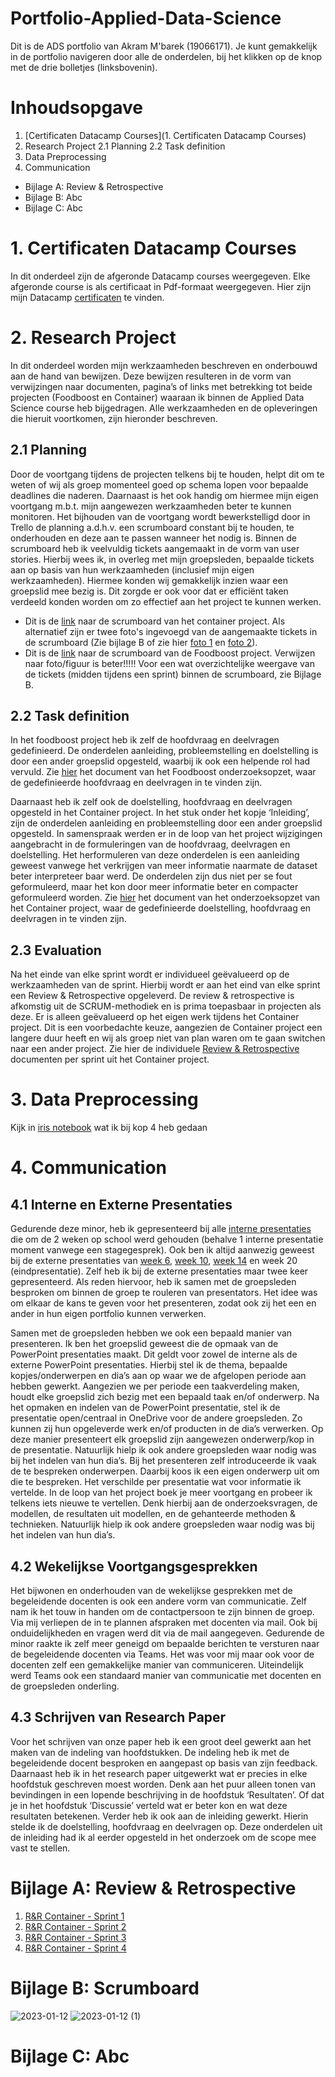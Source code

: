 # Portfolio-Applied-Data-Science
Dit is de ADS portfolio van Akram M'barek (19066171). Je kunt gemakkelijk in de portfolio navigeren door alle de onderdelen, bij het klikken op de knop met de drie bolletjes (linksbovenin). 

# Inhoudsopgave
1. [Certificaten Datacamp Courses](1. Certificaten Datacamp Courses)
2. Research Project
    2.1 Planning
    2.2 Task definition
3. Data Preprocessing
4. Communication 
- Bijlage A: Review & Retrospective
- Bijlage B: Abc
- Bijlage C: Abc


# 1. Certificaten Datacamp Courses
In dit onderdeel zijn de afgeronde Datacamp courses weergegeven. Elke afgeronde course is als certificaat in Pdf-formaat weergegeven. Hier zijn mijn Datacamp [certificaten](https://github.com/akram090/Portfolio-Applied-Data-Science/tree/main/Certficaten) te vinden.

# 2. Research Project
In dit onderdeel worden mijn werkzaamheden beschreven en onderbouwd aan de hand van bewijzen. Deze bewijzen resulteren in de vorm van verwijzingen naar documenten, pagina’s of links met betrekking tot beide projecten (Foodboost en Container) waaraan ik binnen de Applied Data Science course heb bijgedragen. Alle werkzaamheden en de opleveringen die hieruit voortkomen, zijn hieronder beschreven. 

## 2.1 Planning
Door de voortgang tijdens de projecten telkens bij te houden, helpt dit om te weten of wij als groep momenteel goed op schema lopen voor bepaalde deadlines die naderen. Daarnaast is het ook handig om hiermee mijn eigen voortgang m.b.t. mijn aangewezen werkzaamheden beter te kunnen monitoren. Het bijhouden van de voortgang wordt bewerkstelligd door in Trello de planning a.d.h.v. een scrumboard constant bij te houden, te onderhouden en deze aan te passen wanneer het nodig is. Binnen de scrumboard heb ik veelvuldig tickets aangemaakt in de vorm van user stories. Hierbij wees ik, in overleg met mijn groepsleden, bepaalde tickets aan op basis van hun werkzaamheden (inclusief mijn eigen werkzaamheden). Hiermee konden wij gemakkelijk inzien waar een groepslid mee bezig is. Dit zorgde er ook voor dat er efficiënt taken verdeeld konden worden om zo effectief aan het project te kunnen werken.
-	Dit is de [link](https://trello.com/invite/b/1gds5cFw/ATTIa3437b0ed173b1712f1af2c2c331c6ee64EDFC64/ads-container-project) naar de scrumboard van het container project. Als alternatief zijn er twee foto's ingevoegd van de aangemaakte tickets in de scrumboard (Zie bijlage B of zie hier [foto 1](https://github.com/akram090/Portfolio-Applied-Data-Science/blob/main/2023-01-12.png) en [foto 2](https://github.com/akram090/Portfolio-Applied-Data-Science/blob/main/2023-01-12%20(1).png)).
-	Dit is de [link](https://trello.com/invite/b/Ty22iopA/8e136287a9d1e50d2ddcb5670dc728f8/applied-data-science-foodboost-groep-4) naar de scrumboard van de Foodboost project. Verwijzen naar foto/figuur is beter!!!!!
Voor een wat overzichtelijke weergave van de tickets (midden tijdens een sprint) binnen de scrumboard, zie Bijlage B.

## 2.2 Task definition
In het foodboost project heb ik zelf de hoofdvraag en deelvragen gedefinieerd. De onderdelen aanleiding, probleemstelling en doelstelling is door een ander groepslid opgesteld, waarbij ik ook een helpende rol had vervuld. Zie [hier](https://github.com/akram090/Portfolio-Applied-Data-Science/blob/main/Onderzoeksopzet%20Foodboost%20project.md) het document van het Foodboost onderzoeksopzet, waar de gedefinieerde hoofdvraag en deelvragen in te vinden zijn.

Daarnaast heb ik zelf ook de doelstelling, hoofdvraag en deelvragen opgesteld in het Container project. In het stuk onder het kopje ‘Inleiding’, zijn de onderdelen aanleiding en probleemstelling door een ander groepslid opgesteld. In samenspraak werden er in de loop van het project wijzigingen aangebracht in de formuleringen van de hoofdvraag, deelvragen en doelstelling. Het herformuleren van deze onderdelen is een aanleiding geweest vanwege het verkrijgen van meer informatie naarmate de dataset beter interpreteer baar werd. De onderdelen zijn dus niet per se fout geformuleerd, maar het kon door meer informatie beter en compacter geformuleerd worden. Zie [hier](https://github.com/akram090/Portfolio-Applied-Data-Science/blob/main/Onderzoeksopzet%20Container%20Project.md) het document van het onderzoeksopzet van het Container project, waar de gedefinieerde doelstelling, hoofdvraag en deelvragen in te vinden zijn.

## 2.3 Evaluation
Na het einde van elke sprint wordt er individueel geëvalueerd op de werkzaamheden van de sprint. Hierbij wordt er aan het eind van elke sprint een Review & Retrospective opgeleverd. De review & retrospective is afkomstig uit de SCRUM-methodiek en is prima toepasbaar in projecten als deze. Er is alleen geëvalueerd op het eigen werk tijdens het Container project. Dit is een voorbedachte keuze, aangezien de Container project een langere duur heeft en wij als groep niet van plan waren om te gaan switchen naar een ander project. Zie hier de individuele [Review & Retrospective](https://github.com/akram090/Portfolio-Applied-Data-Science/tree/main/Review%20%26%20Retrospectives) documenten per sprint uit het Container project. 

# 3. Data Preprocessing
Kijk in [iris notebook](https://github.com/akram090/Portfolio-Applied-Data-Science/blob/main/Datascience%20notebooks/iris-classification-random-forest-Akram.ipynb) wat ik bij kop 4 heb gedaan

# 4. Communication
## 4.1 Interne en Externe Presentaties
Gedurende deze minor, heb ik gepresenteerd bij alle [interne presentaties](https://github.com/akram090/Portfolio-Applied-Data-Science/tree/main/Interne%20PowerPoint%20Presentaties) die om de 2 weken op school werd gehouden (behalve 1 interne presentatie moment vanwege een stagegesprek). Ook ben ik altijd aanwezig geweest bij de externe presentaties van [week 6](https://github.com/akram090/Portfolio-Applied-Data-Science/blob/main/Foodboost%20eindpresentatie.pptx), [week 10](https://github.com/akram090/Portfolio-Applied-Data-Science/blob/main/Externe%20presentatie%20week%2010%20groep%204.pptx), [week 14](https://github.com/akram090/Portfolio-Applied-Data-Science/blob/main/Externe%20presentatie%20week%2014%20groep%204.pptx) en week 20 (eindpresentatie). Zelf heb ik bij de externe presentaties maar twee keer gepresenteerd. Als reden hiervoor, heb ik samen met de groepsleden besproken om binnen de groep te rouleren van presentators. Het idee was om elkaar de kans te geven voor het presenteren, zodat ook zij het een en ander in hun eigen portfolio kunnen verwerken. 

Samen met de groepsleden hebben we ook een bepaald manier van presenteren. Ik ben het groepslid geweest die de opmaak van de PowerPoint presentaties maakt. Dit geldt voor zowel de interne als de externe PowerPoint presentaties. Hierbij stel ik de thema, bepaalde kopjes/onderwerpen en dia’s aan op waar we de afgelopen periode aan hebben gewerkt. Aangezien we per periode een taakverdeling maken, houdt elke groepslid zich bezig met een bepaald taak en/of onderwerp. Na het opmaken en indelen van de PowerPoint presentatie, stel ik de presentatie open/centraal in OneDrive voor de andere groepsleden. Zo kunnen zij hun opgeleverde werk en/of producten in de dia’s verwerken. Op deze manier presenteert elk groepslid zijn aangewezen onderwerp/kop in de presentatie. Natuurlijk hielp ik ook andere groepsleden waar nodig was bij het indelen van hun dia’s. Bij het presenteren zelf introduceerde ik vaak de te bespreken onderwerpen. Daarbij koos ik een eigen onderwerp uit om die te bespreken. Het verschilde per presentatie wat voor informatie ik vertelde. In de loop van het project boek je meer voortgang en probeer ik telkens iets nieuwe te vertellen. Denk hierbij aan de onderzoeksvragen, de modellen, de resultaten uit modellen, en de gehanteerde methoden & technieken. Natuurlijk hielp ik ook andere groepsleden waar nodig was bij het indelen van hun dia’s.

## 4.2 Wekelijkse Voortgangsgesprekken
Het bijwonen en onderhouden van de wekelijkse gesprekken met de begeleidende docenten is ook een andere vorm van communicatie. Zelf nam ik het touw in handen om de contactpersoon te zijn binnen de groep. Via mij verliepen de in te plannen afspraken met docenten via mail. Ook bij onduidelijkheden en vragen werd dit via de mail aangegeven. Gedurende de minor raakte ik zelf meer geneigd om bepaalde berichten te versturen naar de begeleidende docenten via Teams. Het was voor mij maar ook voor de docenten zelf een gemakkelijke manier van communiceren. Uiteindelijk werd Teams ook een standaard manier van communicatie met docenten en de groepsleden onderling. 

## 4.3 Schrijven van Research Paper
Voor het schrijven van onze paper heb ik een groot deel gewerkt aan het maken van de indeling van hoofdstukken. De indeling heb ik met de begeleidende docent besproken en aangepast op basis van zijn feedback. Daarnaast heb ik in het research paper uitgewerkt wat er precies in elke hoofdstuk geschreven moest worden. Denk aan het puur alleen tonen van bevindingen in een lopende beschrijving in de hoofdstuk ‘Resultaten’. Of dat je in het hoofdstuk ‘Discussie’ verteld wat er beter kon en wat deze resultaten betekenen. Verder heb ik ook aan de inleiding gewerkt. Hierin stelde ik de doelstelling, hoofdvraag en deelvragen op. Deze onderdelen uit de inleiding had ik al eerder opgesteld in het onderzoek om de scope mee vast te stellen.


# Bijlage A: Review & Retrospective
1. [R&R Container - Sprint 1](https://github.com/akram090/Portfolio-Applied-Data-Science/blob/main/Review%20%26%20Retrospectives/Review%20%26%20Retrospective%20Container%20-%20Sprint%201.md)
2. [R&R Container - Sprint 2](https://github.com/akram090/Portfolio-Applied-Data-Science/blob/main/Review%20%26%20Retrospectives/Review%20%26%20Retrospective%20Container%20-%20Sprint%202.md)
3. [R&R Container - Sprint 3](https://github.com/akram090/Portfolio-Applied-Data-Science/blob/main/Review%20%26%20Retrospectives/Review%20%26%20Retrospective%20Container%20-%20Sprint%203.md)
4. [R&R Container - Sprint 4](https://github.com/akram090/Portfolio-Applied-Data-Science/blob/main/Review%20%26%20Retrospectives/Review%20%26%20Retrospective%20Container%20-%20Sprint%204.md)

# Bijlage B: Scrumboard
![2023-01-12](https://user-images.githubusercontent.com/113041862/212182725-3a8da138-316a-4b86-a07c-7e476cff891c.png)
![2023-01-12 (1)](https://user-images.githubusercontent.com/113041862/212182763-f46f42e8-76d8-4217-a912-acf271c23c86.png)

# Bijlage C: Abc
